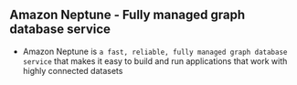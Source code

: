 ## Amazon Neptune - Fully managed graph database service

- Amazon Neptune is `a fast, reliable, fully managed graph database service` that makes it easy to build and run applications that work with highly connected datasets
